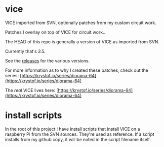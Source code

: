 # vice
VICE imported from SVN, optionally patches from my custom circuit work.

Patches I overlay on top of VICE for circuit work...

The HEAD of this repo is generally a version of VICE as imported from SVN.

Currently that's 3.5.

See the [releases](https://github.com/erkrystof/vice/releases) for the various versions.

For more information as to why I created these patches, check out the series:
[https://krystof.io/series/diorama-64](https://krystof.io/series/diorama-64)

The *real* VICE lives here:
[https://krystof.io/series/diorama-64](https://krystof.io/series/diorama-64)

# install scripts
In the root of this project I have install scripts that install VICE on a raspberry PI from the SVN sources.  They're used as reference.  If a script installs from my github copy, it will be noted in the script filename itself.